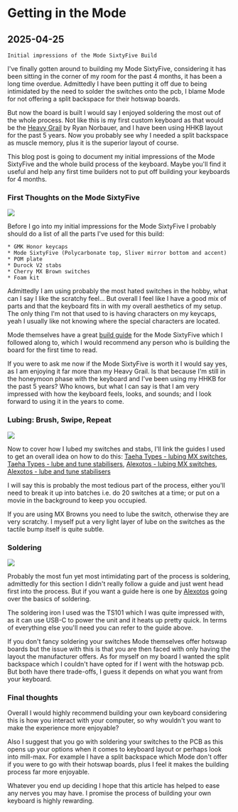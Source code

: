 # Getting in the Mode

## 2025-04-25

```
Initial impressions of the Mode SixtyFive Build
```

I've finally gotten around to building my Mode SixtyFive, considering it has been
sitting in the corner of my room for the past 4 months, it has been a long time
overdue.
Admittedly I have been putting it off due to being intimidated by the need
to solder the switches onto the pcb, I blame Mode for not offering a split
backspace for their hotswap boards.

But now the board is built I would say I enjoyed soldering the most out of
the whole process.
Not like this is my first custom keyboard as that would be the
[Heavy Grail](https://www.norbauer.co/products/the-heavy-grail-hhkb-housing)
by Ryan Norbauer, and I have been using HHKB layout for the past 5 years.
Now you probably see why I needed a split backspace as muscle memory, plus
it is the superior layout of course.

This blog post is going to document my initial impressions of the Mode
SixtyFive and the whole build process of the keyboard.
Maybe you'll find it useful and help any first time builders not to put off
building your keyboards for 4 months.

### First Thoughts on the Mode SixtyFive

![](/images/blog/gettingInTheMode/mode65.webp)

Before I go into my initial impressions for the Mode SixtyFive I probably
should do a list of all the parts I've used for this build:

```
* GMK Honor keycaps
* Mode SixtyFive (Polycarbonate top, Sliver mirror bottom and accent)
* POM plate
* Durock V2 stabs
* Cherry MX Brown switches
* Foam kit
```

Admittedly I am using probably the most hated switches in the hobby, what can I
say I like the scratchy feel...
But overall I feel like I have a good mix of parts and that the keyboard fits
in with my overall aesthetics of my setup.
The only thing I'm not that used to is having characters on my keycaps, yeah
I usually like not knowing where the special characters are located.

Mode themselves have a great
[build guide](https://modedesigns.com/pages/sixtyfive-guide-2024?srsltid=AfmBOopTvZ-tK49Yv-mJJO4Vo-RWUaMuWEdenz-qaHNdo2nZ3aV026Re)
for the Mode SixtyFive which I followed along to,
which I would recommend any person who is building the board for the first time
to read.

If you were to ask me now if the Mode SixtyFive is worth it I would say yes,
as I am enjoying it far more than my Heavy Grail.
Is that because I'm still in the honeymoon phase with the keyboard and I've
been using my HHKB for the past 5 years?
Who knows, but what I can say is that I am very impressed with how the keyboard
feels, looks, and sounds; and I look forward to using it in the years to come.

### Lubing: Brush, Swipe, Repeat

![](/images/blog/gettingInTheMode/lubing.webp)

Now to cover how I lubed my switches and stabs, I'll link the guides
I used to get an overall idea on how to do this:
[Taeha Types - lubing MX switches](https://www.youtube.com/watch?v=44Wv4OGdmu4),
[Taeha Types - lube and tune stabilisers](https://www.youtube.com/watch?v=usNx1_d0HbQ&t),
[Alexotos - lubing MX switches](https://www.youtube.com/watch?v=88tnUYbxaIs),
[Alexotos - lube and tune stabilisers](https://www.youtube.com/watch?v=vxHb6CJc9V8)

I will say this is probably the most tedious part of the process, either you'll
need to break it up into batches i.e. do 20 switches at a time;
or put on a movie in the background to keep you occupied.

If you are using MX Browns you need to lube the switch, otherwise they are very
scratchy.
I myself put a very light layer of lube on the switches as the tactile bump
itself is quite subtle.

### Soldering

![](/images/blog/gettingInTheMode/soldering.webp)

Probably the most fun yet most intimidating part of the process is soldering,
admittedly for this section I didn't really follow a guide and
just went head first into the process.
But if you want a guide here is one by
[Alexotos](https://www.alexotos.com/how-to-solder-a-keyboard-the-basics/)
going over the basics of soldering.

The soldering iron I used was the TS101 which I was quite
impressed with, as it can use USB-C to power the unit and it heats up
pretty quick.
In terms of everything else you'll need you can refer to the guide above.

If you don't fancy soldering your switches Mode themselves offer hotswap boards
but the issue with this is that you are then faced with only having the layout
the manufacturer offers.
As for myself on my board I wanted the split backspace which I couldn't have
opted for if I went with the hotswap pcb.
But both have there trade-offs, I guess it depends on what you want from your
keyboard.

### Final thoughts

Overall I would highly recommend building your own keyboard considering this is
how you interact with your computer, so why wouldn't you want to make the
experience more enjoyable?

Also I suggest that you go with soldering your switches to the PCB as
this opens up your options when it comes to keyboard layout or perhaps look into
mill-max.
For example I have a split backspace which Mode don't offer if you were to go
with their hotswap boards, plus I feel it makes the building process far more
enjoyable.

Whatever you end up deciding I hope that this article has helped to ease any
nerves you may have.
I promise the process of building your own keyboard is highly rewarding.
